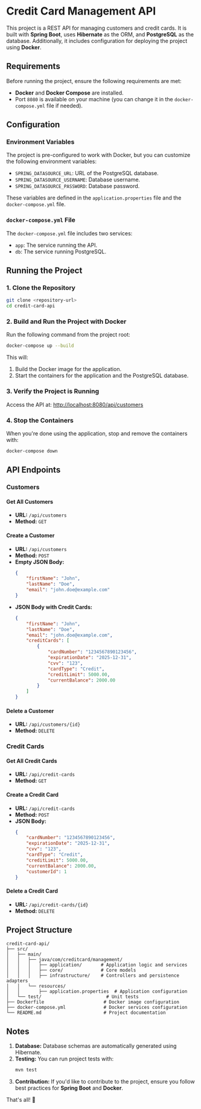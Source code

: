 # Credit Card Management API

This project is a REST API for managing customers and credit cards. It is built with **Spring Boot**, uses **Hibernate** as the ORM, and **PostgreSQL** as the database. Additionally, it includes configuration for deploying the project using **Docker**.

## Requirements

Before running the project, ensure the following requirements are met:

- **Docker** and **Docker Compose** are installed.
- Port `8080` is available on your machine (you can change it in the `docker-compose.yml` file if needed).

## Configuration

### Environment Variables

The project is pre-configured to work with Docker, but you can customize the following environment variables:

- `SPRING_DATASOURCE_URL`: URL of the PostgreSQL database.
- `SPRING_DATASOURCE_USERNAME`: Database username.
- `SPRING_DATASOURCE_PASSWORD`: Database password.

These variables are defined in the `application.properties` file and the `docker-compose.yml` file.

### `docker-compose.yml` File

The `docker-compose.yml` file includes two services:
- `app`: The service running the API.
- `db`: The service running PostgreSQL.

## Running the Project

### 1. Clone the Repository

```bash
git clone <repository-url>
cd credit-card-api
```

### 2. Build and Run the Project with Docker

Run the following command from the project root:

```bash
docker-compose up --build
```

This will:
1. Build the Docker image for the application.
2. Start the containers for the application and the PostgreSQL database.

### 3. Verify the Project is Running

Access the API at: [http://localhost:8080/api/customers](http://localhost:8080/api/customers)

### 4. Stop the Containers

When you're done using the application, stop and remove the containers with:

```bash
docker-compose down
```

## API Endpoints

### Customers

#### Get All Customers
- **URL:** `/api/customers`
- **Method:** `GET`

#### Create a Customer
- **URL:** `/api/customers`
- **Method:** `POST`
- **Empty JSON Body:**
    ```json
    {
        "firstName": "John",
        "lastName": "Doe",
        "email": "john.doe@example.com"
    }
    ```
- **JSON Body with Credit Cards:**
    ```json
    {
        "firstName": "John",
        "lastName": "Doe",
        "email": "john.doe@example.com",
        "creditCards": [
            {
                "cardNumber": "1234567890123456",
                "expirationDate": "2025-12-31",
                "cvv": "123",
                "cardType": "Credit",
                "creditLimit": 5000.00,
                "currentBalance": 2000.00
            }
        ]
    }
    ```

#### Delete a Customer
- **URL:** `/api/customers/{id}`
- **Method:** `DELETE`

### Credit Cards

#### Get All Credit Cards
- **URL:** `/api/credit-cards`
- **Method:** `GET`

#### Create a Credit Card
- **URL:** `/api/credit-cards`
- **Method:** `POST`
- **JSON Body:**
    ```json
    {
        "cardNumber": "1234567890123456",
        "expirationDate": "2025-12-31",
        "cvv": "123",
        "cardType": "Credit",
        "creditLimit": 5000.00,
        "currentBalance": 2000.00,
        "customerId": 1
    }
    ```

#### Delete a Credit Card
- **URL:** `/api/credit-cards/{id}`
- **Method:** `DELETE`

## Project Structure

```plaintext
credit-card-api/
├── src/
│   ├── main/
│   │   ├── java/com/creditcard/management/
│   │   │   ├── application/       # Application logic and services
│   │   │   ├── core/              # Core models
│   │   │   ├── infrastructure/    # Controllers and persistence adapters
│   │   └── resources/
│   │       ├── application.properties  # Application configuration
│   └── test/                        # Unit tests
├── Dockerfile                      # Docker image configuration
├── docker-compose.yml              # Docker services configuration
└── README.md                       # Project documentation
```

## Notes

1. **Database:** Database schemas are automatically generated using Hibernate.
2. **Testing:** You can run project tests with:
    ```bash
    mvn test
    ```
3. **Contribution:** If you'd like to contribute to the project, ensure you follow best practices for **Spring Boot** and **Docker**.

That's all! 🚀

